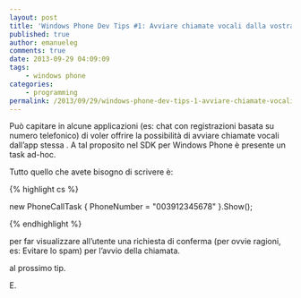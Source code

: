 ```yaml
---
layout: post
title: 'Windows Phone Dev Tips #1: Avviare chiamate vocali dalla vostra app'
published: true
author: emanueleg
comments: true
date: 2013-09-29 04:09:09
tags: 
    - windows phone
categories:
    - programming
permalink: /2013/09/29/windows-phone-dev-tips-1-avviare-chiamate-vocali-dalla-vostra-app
---
```

Può capitare in alcune applicazioni (es: chat con registrazioni basata su numero telefonico) di voler offrire la possibilità di avviare chiamate vocali dall’app stessa . A tal proposito nel SDK per Windows Phone è presente un task ad-hoc.

Tutto quello che avete bisogno di scrivere è:
   
{% highlight cs %}

new PhoneCallTask { PhoneNumber = "003912345678" }.Show();

{% endhighlight %}

per far visualizzare all’utente una richiesta di conferma (per ovvie ragioni, es: Evitare lo spam) per l’avvio della chiamata.

al prossimo tip.

E.